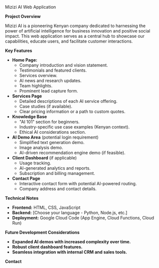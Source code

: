  Mizizi AI Web Application

**Project Overview**

Mizizi AI is a pioneering Kenyan company dedicated to harnessing the power of artificial intelligence for business innovation and positive social impact. This web application serves as a central hub to showcase our capabilities, educate users, and facilitate customer interactions.

**Key Features**

* **Home Page:**
    * Company introduction and vision statement.
    * Testimonials and featured clients.
    * Services overview.
    * AI news and research updates.
    * Team highlights.
    * Prominent lead capture form. 
* **Services Page**
    * Detailed descriptions of each AI service offering.
    * Case studies (if available).
    * Clear pricing information or a path to custom quotes.
* **Knowledge Base**
     * "AI 101" section for beginners.
     * Industry-specific use case examples (Kenyan context).
     * Ethical AI considerations section.
* **AI Demo Area** (potential login requirement)
     * Simplified text generation demo.
     * Image analysis demo. 
     * AI-driven recommendation engine demo (if feasible).
* **Client Dashboard** (if applicable)
    * Usage tracking.
    * AI-generated analytics and reports.
    * Subscription and billing management. 
* **Contact Page**
    * Interactive contact form with potential AI-powered routing.
    * Company address and contact details. 

**Technical Notes**

* **Frontend:** HTML, CSS, JavaScript
* **Backend:** [Choose your language - Python, Node.js, etc.]
* **Deployment:** Google Cloud Code (App Engine, Cloud Functions, Cloud Run)

**Future Development Considerations**

* **Expanded AI demos with increased complexity over time.**
* **Robust client dashboard features.**
* **Seamless integration with internal CRM and sales tools.**

**Contact**
